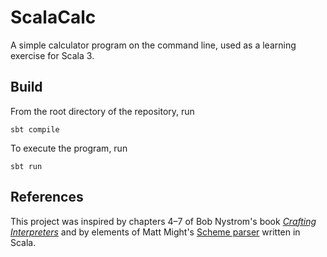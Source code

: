 # ScalaCalc

A simple calculator program on the command line, used as a learning exercise for Scala 3.

## Build

From the root directory of the repository, run

```shell
sbt compile
```

To execute the program, run

```shell
sbt run
```

## References

This project was inspired by chapters 4–7 of Bob Nystrom's book [*Crafting Interpreters*](https://craftinginterpreters.com)
and by elements of Matt Might's [Scheme parser](https://matt.might.net/articles/parsing-s-expressions-scala/) written in
Scala.